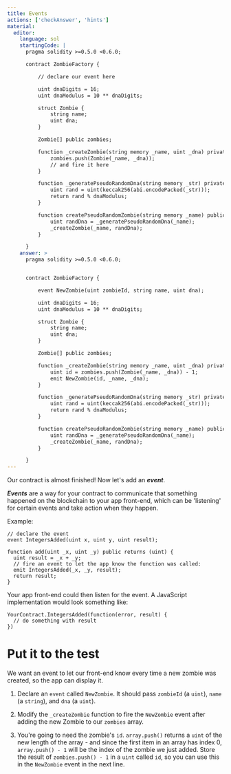 ```yaml
---
title: Events
actions: ['checkAnswer', 'hints']
material:
  editor:
    language: sol
    startingCode: |
      pragma solidity >=0.5.0 <0.6.0;

      contract ZombieFactory {

          // declare our event here

          uint dnaDigits = 16;
          uint dnaModulus = 10 ** dnaDigits;

          struct Zombie {
              string name;
              uint dna;
          }

          Zombie[] public zombies;

          function _createZombie(string memory _name, uint _dna) private {
              zombies.push(Zombie(_name, _dna));
              // and fire it here
          }

          function _generatePseudoRandomDna(string memory _str) private view returns (uint) {
              uint rand = uint(keccak256(abi.encodePacked(_str)));
              return rand % dnaModulus;
          }

          function createPseudoRandomZombie(string memory _name) public {
              uint randDna = _generatePseudoRandomDna(_name);
              _createZombie(_name, randDna);
          }

      }
    answer: >
      pragma solidity >=0.5.0 <0.6.0;


      contract ZombieFactory {

          event NewZombie(uint zombieId, string name, uint dna);

          uint dnaDigits = 16;
          uint dnaModulus = 10 ** dnaDigits;

          struct Zombie {
              string name;
              uint dna;
          }

          Zombie[] public zombies;

          function _createZombie(string memory _name, uint _dna) private {
              uint id = zombies.push(Zombie(_name, _dna)) - 1;
              emit NewZombie(id, _name, _dna);
          }

          function _generatePseudoRandomDna(string memory _str) private view returns (uint) {
              uint rand = uint(keccak256(abi.encodePacked(_str)));
              return rand % dnaModulus;
          }

          function createPseudoRandomZombie(string memory _name) public {
              uint randDna = _generatePseudoRandomDna(_name);
              _createZombie(_name, randDna);
          }

      }
---
```


Our contract is almost finished! Now let's add an **_event_**.

**_Events_** are a way for your contract to communicate that something happened on the blockchain to your app front-end, which can be 'listening' for certain events and take action when they happen.

Example:

```
// declare the event
event IntegersAdded(uint x, uint y, uint result);

function add(uint _x, uint _y) public returns (uint) {
  uint result = _x + _y;
  // fire an event to let the app know the function was called:
  emit IntegersAdded(_x, _y, result);
  return result;
}
```

Your app front-end could then listen for the event. A JavaScript implementation would look something like:

```
YourContract.IntegersAdded(function(error, result) {
  // do something with result
})
```

# Put it to the test

We want an event to let our front-end know every time a new zombie was created, so the app can display it.

1. Declare an `event` called `NewZombie`. It should pass `zombieId` (a `uint`), `name` (a `string`), and `dna` (a `uint`).

2. Modify the `_createZombie` function to fire the `NewZombie` event after adding the new Zombie to our `zombies` array.

3. You're going to need the zombie's `id`. `array.push()` returns a `uint` of the new length of the array - and since the first item in an array has index 0, `array.push() - 1` will be the index of the zombie we just added. Store the result of `zombies.push() - 1` in a `uint` called `id`, so you can use this in the `NewZombie` event in the next line.
